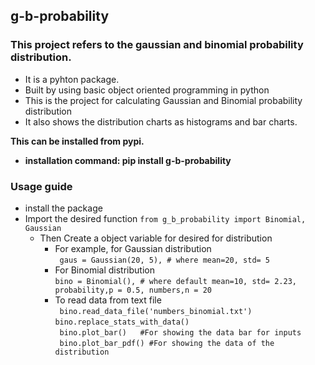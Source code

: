 ## g-b-probability

### This project refers to the gaussian and binomial probability distribution.
  - It is a pyhton package.
  - Built by using basic object oriented programming in python
  - This is the project for calculating Gaussian and Binomial probability distribution
  - It also shows the distribution charts as histograms and bar charts.


**This can be installed from pypi.**
- **installation command: pip install g-b-probability**

### Usage guide
- install the package
- Import the desired function
  ```from g_b_probability import Binomial, Gaussian```
  - Then Create a object variable for desired for distribution
    - For example, for Gaussian distribution      
    ``` gaus = Gaussian(20, 5), # where mean=20, std= 5``` 
    - For Binomial distribution    
    ``` bino = Binomial(), # where default mean=10, std= 2.23, probability,p = 0.5, numbers,n = 20 ```
    - To read data from text file     
    ``` bino.read_data_file('numbers_binomial.txt')```    
    ``` bino.replace_stats_with_data() ```   
    ``` bino.plot_bar()   #For showing the data bar for inputs```   
    ``` bino.plot_bar_pdf() #For showing the data of the distribution```

